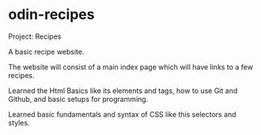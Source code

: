 # odin-recipes
Project: Recipes

A basic recipe website.

The website will consist of a main index page which will have links to a few recipes.

Learned the Html Basics like its elements and tags, how to use Git and Github, and basic
setups for programming.

Learned basic fundamentals and syntax of CSS like this selectors and styles.